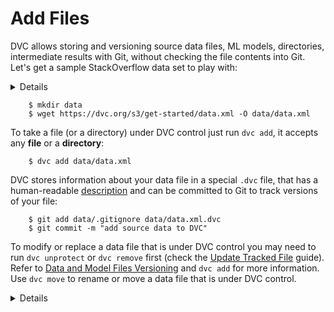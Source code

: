 # Add Files

DVC allows storing and versioning source data files, ML models, directories,
intermediate results with Git, without checking the file contents into Git.
Let's get a sample StackOverflow data set to play with:

<details>

### Expand to learn how to download on Windows

Windows does not ship `wget` utility by default, so you'll need to use a browser
to download `data.xml`and save it into the `data` subdirectory.

</details>

```dvc
    $ mkdir data
    $ wget https://dvc.org/s3/get-started/data.xml -O data/data.xml
```

To take a file (or a directory) under DVC control just run `dvc add`, it accepts
any **file** or a **directory**:

```dvc
    $ dvc add data/data.xml
```

DVC stores information about your data file in a special `.dvc` file, that has a
human-readable [description](/doc/user-guide/dvc-file-format) and can be
committed to Git to track versions of your file:

```dvc
    $ git add data/.gitignore data/data.xml.dvc
    $ git commit -m "add source data to DVC"
```

To modify or replace a data file that is under DVC control you may need to run
`dvc unprotect` or `dvc remove` first (check the
[Update Tracked File](/doc/user-guide/update-tracked-file) guide). Refer to
[Data and Model Files Versioning](/doc/use-cases/data-and-model-files-versioning)
and `dvc add` for more information. Use `dvc move` to rename or move a data file
that is under DVC control.

<details>

### Expand to learn more about DVC internals

You can see that actual data file has been moved (usually hardlink or reflink is
created, so no physical copying is happening) to the `.dvc/cache`:

```dvc
    $ ls -R .dvc/cache
        .dvc/cache/a3:
        04afb96060aad90176268345e10355
```

where `a304afb96060aad90176268345e10355` is an MD5 hash of the `data.xml` file,
and if you check the `data/data.xml.dvc` meta-file you will see that it has this
hash inside.

</details>
